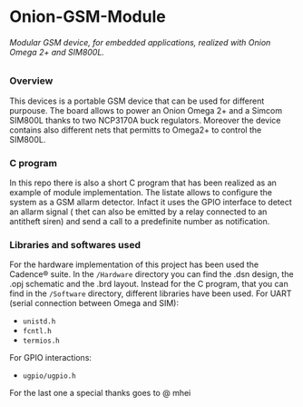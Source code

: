 # Onion-GSM-Module

###### Modular GSM device, for embedded applications, realized with Onion Omega 2+ and SIM800L.

### Overview

This devices is a portable GSM device that can be used for different purpouse. The board allows to power an Onion Omega 2+ and a Simcom SIM800L thanks to two NCP3170A buck regulators. Moreover the device contains also different nets that permitts to Omega2+ to control the SIM800L.

### C program

In this repo there is also a short C program that has been realized as an example of module implementation. The listate allows to configure the system as a GSM allarm detector. Infact it uses the GPIO interface to detect an allarm signal ( thet can also be emitted by a relay connected to an antitheft siren) and send a call to a predefinite number as notification.

### Libraries and softwares used

For the hardware implementation of this project has been used the Cadence® suite. In the `/Hardware` directory you can find the .dsn design, the .opj schematic and the .brd layout.
Instead for the C program, that you can find in the `/Software` directory, different libraries have been used.
For UART (serial connection between Omega and SIM):
- `unistd.h`				
- `fcntl.h`			
- `termios.h`

For GPIO interactions:
- `ugpio/ugpio.h`

For the last one a special thanks goes to @ mhei
